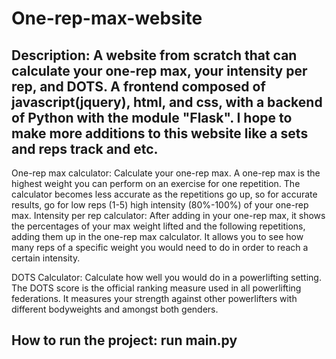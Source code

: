 # One-rep-max-website
## Description: A website from scratch that can calculate your one-rep max, your intensity per rep, and DOTS. A frontend composed of javascript(jquery), html, and css, with a backend of Python with the module "Flask". I hope to make more additions to this website like a sets and reps track and etc.

One-rep max calculator: Calculate your one-rep max. A one-rep max is the highest weight you can perform on an exercise for one repetition. The calculator becomes less accurate as the repetitions go up, so for accurate results, go for low reps (1-5) high intensity (80%-100%) of your one-rep max.
 Intensity per rep calculator: After adding in your one-rep max, it shows the percentages of your max weight lifted and the following repetitions, adding them up in the one-rep max calculator. It allows you to see how many reps of a specific weight you would need to do in order to reach a certain intensity.

DOTS Calculator: Calculate how well you would do in a powerlifting setting. The DOTS score is the official ranking measure used in all powerlifting federations. It measures your strength against other powerlifters with different bodyweights and amongst both genders.

## How to run the project: run main.py
